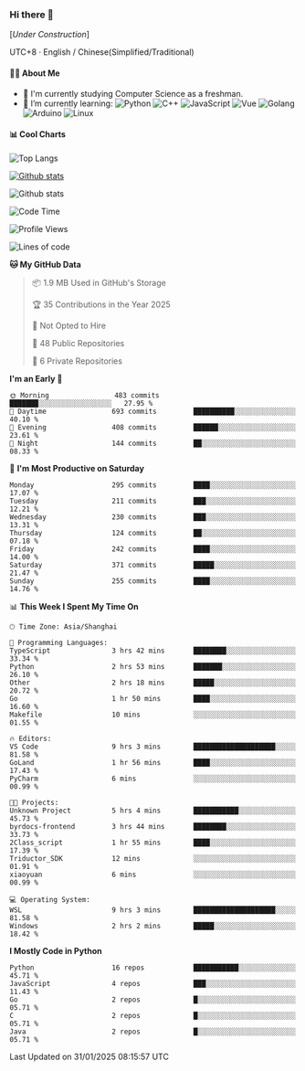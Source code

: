 ### Hi there 👋

\[*Under Construction*\]

UTC+8 · English / Chinese(Simplified/Traditional)

<!--
**NoNormalCreeper/NoNormalCreeper** is a ✨ _special_ ✨ repository because its `README.md` (this file) appears on your GitHub profile.

Here are some ideas to get you started:

- 🔭 I’m currently working on ...
- 🌱 I’m currently learning ...
- 👯 I’m looking to collaborate on ...
- 🤔 I’m looking for help with ...
- 💬 Ask me about ...
- 📫 How to reach me: ...
- 😄 Pronouns: ...
- ⚡ Fun fact: ...
-->

#### 👩‍💻 About Me

- 🏫 I'm currently studying Computer Science as a freshman.
- 🌱 I’m currently learning: 
![Python](https://img.shields.io/badge/-Python-blue?style=flat-square&logo=Python&logoColor=fff)
![C++](https://img.shields.io/badge/-C%2B%2B-00599C?style=flat-square&logo=C%2B%2B&logoColor=fff)
![JavaScript](https://img.shields.io/badge/-JavaScript-ffca18?style=flat-square&logo=JavaScript&logoColor=fff)
![Vue](https://img.shields.io/badge/-Vue-4FC08D?style=flat-square&logo=Vue.js&logoColor=fff)
![Golang](https://img.shields.io/badge/-Go-007d9c?style=flat-square&logo=Go&logoColor=fff)
![Arduino](https://img.shields.io/badge/-Arduino-00979D?style=flat-square&logo=Arduino&logoColor=fff)
![Linux](https://img.shields.io/badge/-Linux-FCC624?style=flat-square&logo=Linux&logoColor=fff)

#### 📊 Cool Charts

![Top Langs](https://github-readme-stats.vercel.app/api/top-langs/?username=NoNormalCreeper&layout=compact)

[![Github stats](https://github-readme-stats.vercel.app/api?username=NoNormalCreeper&show_icons=true)](https://github.com/anuraghazra/github-readme-stats)

![Github stats](https://github-profile-trophy.vercel.app/?username=NoNormalCreeper)


<!--START_SECTION:waka-->
![Code Time](http://img.shields.io/badge/Code%20Time-294%20hrs%2044%20mins-blue)

![Profile Views](http://img.shields.io/badge/Profile%20Views-0-blue)

![Lines of code](https://img.shields.io/badge/From%20Hello%20World%20I%27ve%20Written-2.7%20million%20lines%20of%20code-blue)

**🐱 My GitHub Data** 

> 📦 1.9 MB Used in GitHub's Storage 
 > 
> 🏆 35 Contributions in the Year 2025
 > 
> 🚫 Not Opted to Hire
 > 
> 📜 48 Public Repositories 
 > 
> 🔑 6 Private Repositories 
 > 
**I'm an Early 🐤** 

```text
🌞 Morning                483 commits         ███████░░░░░░░░░░░░░░░░░░   27.95 % 
🌆 Daytime                693 commits         ██████████░░░░░░░░░░░░░░░   40.10 % 
🌃 Evening                408 commits         ██████░░░░░░░░░░░░░░░░░░░   23.61 % 
🌙 Night                  144 commits         ██░░░░░░░░░░░░░░░░░░░░░░░   08.33 % 
```
📅 **I'm Most Productive on Saturday** 

```text
Monday                   295 commits         ████░░░░░░░░░░░░░░░░░░░░░   17.07 % 
Tuesday                  211 commits         ███░░░░░░░░░░░░░░░░░░░░░░   12.21 % 
Wednesday                230 commits         ███░░░░░░░░░░░░░░░░░░░░░░   13.31 % 
Thursday                 124 commits         ██░░░░░░░░░░░░░░░░░░░░░░░   07.18 % 
Friday                   242 commits         ████░░░░░░░░░░░░░░░░░░░░░   14.00 % 
Saturday                 371 commits         █████░░░░░░░░░░░░░░░░░░░░   21.47 % 
Sunday                   255 commits         ████░░░░░░░░░░░░░░░░░░░░░   14.76 % 
```


📊 **This Week I Spent My Time On** 

```text
🕑︎ Time Zone: Asia/Shanghai

💬 Programming Languages: 
TypeScript               3 hrs 42 mins       ████████░░░░░░░░░░░░░░░░░   33.34 % 
Python                   2 hrs 53 mins       ███████░░░░░░░░░░░░░░░░░░   26.10 % 
Other                    2 hrs 18 mins       █████░░░░░░░░░░░░░░░░░░░░   20.72 % 
Go                       1 hr 50 mins        ████░░░░░░░░░░░░░░░░░░░░░   16.60 % 
Makefile                 10 mins             ░░░░░░░░░░░░░░░░░░░░░░░░░   01.55 % 

🔥 Editors: 
VS Code                  9 hrs 3 mins        ████████████████████░░░░░   81.58 % 
GoLand                   1 hr 56 mins        ████░░░░░░░░░░░░░░░░░░░░░   17.43 % 
PyCharm                  6 mins              ░░░░░░░░░░░░░░░░░░░░░░░░░   00.99 % 

🐱‍💻 Projects: 
Unknown Project          5 hrs 4 mins        ███████████░░░░░░░░░░░░░░   45.73 % 
byrdocs-frontend         3 hrs 44 mins       ████████░░░░░░░░░░░░░░░░░   33.73 % 
2Class_script            1 hr 55 mins        ████░░░░░░░░░░░░░░░░░░░░░   17.39 % 
Triductor_SDK            12 mins             ░░░░░░░░░░░░░░░░░░░░░░░░░   01.91 % 
xiaoyuan                 6 mins              ░░░░░░░░░░░░░░░░░░░░░░░░░   00.99 % 

💻 Operating System: 
WSL                      9 hrs 3 mins        ████████████████████░░░░░   81.58 % 
Windows                  2 hrs 2 mins        █████░░░░░░░░░░░░░░░░░░░░   18.42 % 
```

**I Mostly Code in Python** 

```text
Python                   16 repos            ███████████░░░░░░░░░░░░░░   45.71 % 
JavaScript               4 repos             ███░░░░░░░░░░░░░░░░░░░░░░   11.43 % 
Go                       2 repos             █░░░░░░░░░░░░░░░░░░░░░░░░   05.71 % 
C                        2 repos             █░░░░░░░░░░░░░░░░░░░░░░░░   05.71 % 
Java                     2 repos             █░░░░░░░░░░░░░░░░░░░░░░░░   05.71 % 
```




 Last Updated on 31/01/2025 08:15:57 UTC
<!--END_SECTION:waka-->

